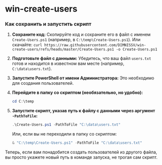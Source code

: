 # win-create-users
### Как сохранить и запустить скрипт

1.  **Сохраните код:** Скопируйте код и сохраните его в файл с именем `Create-Users.ps1` (например, в `C:\temp\Create-Users.ps1`).
Или скачайте: `curl https://raw.githubusercontent.com/DIMNISSV/win-create-users/refs/heads/master/Create-Users.ps1 -o Create-Users.ps1`
3.  **Подготовьте файл с данными:** Убедитесь, что ваш файл `users.txt` готов и находится в известном вам месте (например, `C:\data\users.txt`).
4.  **Запустите PowerShell от имени Администратора:** Это необходимо для создания пользователей.
5.  **Перейдите в папку со скриптом (необязательно, но удобно):**
    ```powershell
    cd C:\temp
    ```
6.  **Запустите скрипт, указав путь к файлу с данными через аргумент `-PathToFile`:**

    ```powershell
    .\Create-Users.ps1 -PathToFile "C:\data\users.txt"
    ```
    Или, если вы не переходили в папку со скриптом:
    ```powershell
    & "C:\temp\Create-Users.ps1" -PathToFile "C:\data\users.txt"
    ```

Теперь, если вам понадобится создать пользователей из другого файла, вы просто укажете новый путь в команде запуска, не трогая сам скрипт.
